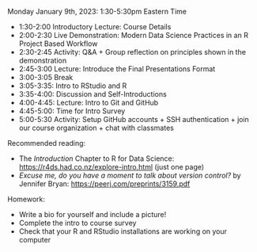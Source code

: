 Monday January 9th, 2023: 1:30-5:30pm Eastern Time

   * 1:30-2:00 Introductory Lecture: Course Details
   * 2:00-2:30 Live Demonstration: Modern Data Science Practices in an R Project Based Workflow
   * 2:30-2:45 Activity: Q&A + Group reflection on principles shown in the demonstration
   * 2:45-3:00 Lecture: Introduce the Final Presentations Format
   * 3:00-3:05 Break 
   * 3:05-3:35: Intro to RStudio and R
   * 3:35-4:00: Discussion and Self-Introductions
   * 4:00-4:45: Lecture: Intro to Git and GitHub
   * 4:45-5:00: Time for Intro Survey 
   * 5:00-5:30 Activity: Setup GitHub accounts + SSH authentication + join our
   course organization + chat with classmates
 
Recommended reading: 

  - The *Introduction* Chapter to R for Data Science: https://r4ds.had.co.nz/explore-intro.html (just one page)
  - *Excuse me, do you have a moment to talk about version control?* by Jennifer Bryan: https://peerj.com/preprints/3159.pdf
  
Homework: 

  - Write a bio for yourself and include a picture!
  - Complete the intro to course survey
  - Check that your R and RStudio installations are working on your computer
  